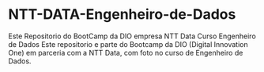 # NTT-DATA-Engenheiro-de-Dados
Este Repositorio do BootCamp da DIO empresa NTT Data Curso Engenheiro de Dados 
Este repositorio e parte do Bootcamp da DIO (Digital Innovation One) em parceria com a NTT Data, com foto no curso de Engenheiro de Dados. 
